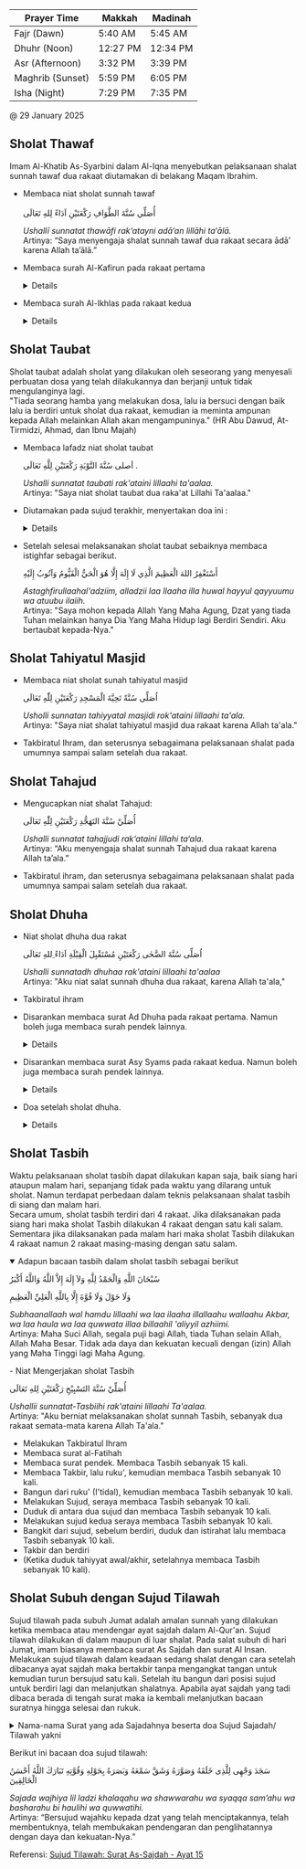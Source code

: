 | Prayer Time	| Makkah	| Madinah |
| -- | -- | -- |
| Fajr (Dawn)	| 5:40 AM	| 5:45 AM |
| Dhuhr (Noon)	| 12:27 PM	| 12:34 PM |
| Asr (Afternoon)	| 3:32 PM	| 3:39 PM |
| Maghrib (Sunset)	| 5:59 PM	| 6:05 PM |
| Isha (Night)	| 7:29 PM	| 7:35 PM |

@ 29 January 2025

## Sholat Thawaf
Imam Al-Khatib As-Syarbini dalam Al-Iqna menyebutkan pelaksanaan shalat sunnah tawaf dua rakaat diutamakan di belakang Maqam Ibrahim.
- Membaca niat sholat sunnah tawaf<br>  
  أُصَلِّي سُنَّةَ الطَّوَافِ رَكْعَتَيْنِ اَدَاءً لِلهِ تَعَالَى

  _Ushallī sunnatat thawāfi rak‘atayni adā’an lillāhi ta‘ālā._ <br>
  Artinya: “Saya menyengaja shalat sunnah tawaf dua rakaat secara ādā' karena Allah ta’ālā.”

- Membaca surah Al-Kafirun pada rakaat pertama
  <details>
    <img src='https://juz-amma.lafalquran.com/wp-content/uploads/2022/07/Al-Kafirun-Latin-1.jpg' width=50%>
  </details>
- Membaca surah Al-Ikhlas pada rakaat kedua
  <details>
    <img src='https://juz-amma.lafalquran.com/wp-content/uploads/2022/07/Al-Ikhlas-Latin.jpg' width=50%>
  </details>

## Sholat Taubat
Sholat taubat adalah sholat yang dilakukan oleh seseorang yang menyesali perbuatan dosa yang telah dilakukannya dan berjanji untuk tidak mengulanginya lagi.  
"Tiada seorang hamba yang melakukan dosa, lalu ia bersuci dengan baik lalu ia berdiri untuk sholat dua rakaat, kemudian ia meminta ampunan kepada Allah melainkan Allah akan mengampuninya." (HR Abu Dawud, At-Tirmidzi, Ahmad, dan Ibnu Majah)
- Membaca lafadz niat sholat taubat
  
  أصلى سُنَّةَ التَّوْبَةِ رَكْعَتَيْنِ لِلَّهِ تَعَالَى .
  
  _Ushalli sunnatat taubati rak'ataini lillaahi ta'aalaa._  
  Artinya: "Saya niat sholat taubat dua raka'at Lillahi Ta'aalaa."
- Diutamakan pada sujud terakhir, menyertakan doa ini :
  <details>
  Allahumma inni as’aluka husnul khotimah <br>
  Allahummarzuqni taubatan nasuha qoblal maut <br>
  Allahumma yaa muqollibal quluub tsabit qolbi’ ala dinniki <br>
  </details>
- Setelah selesai melaksanakan sholat taubat sebaiknya membaca istighfar sebagai berikut.
  
  أَسْتَغْفِرُ اللهَ الْعَظِيمَ الَّذِي لَا إِلَهَ إِلَّا هُوَ الْحَيُّ الْقَيُّومُ وَآتُوبُ إِلَيْهِ

  _Astaghfirullaahal'adziim, alladzii laa Ilaaha illa huwal hayyul qayyuumu wa atuubu ilaiih._  
  Artinya: "Saya mohon kepada Allah Yang Maha Agung, Dzat yang tiada Tuhan melainkan hanya Dia Yang Maha Hidup lagi Berdiri Sendiri. Aku bertaubat kepada-Nya."

## Sholat Tahiyatul Masjid
- Membaca niat sholat sunah tahiyatul masjid

  اُصَلِّى سُنَّةً تَحِيَّةَ الْمَسْجِدِ رَكْعَتَيْنِ لِلّٰهِ تَعَالَى   


  _Usholli sunnatan tahiyyatal masjidi rok'ataini lillaahi ta'ala._  
  Artinya: "Saya niat shalat tahiyatul masjid dua rakaat karena Allah ta'ala."
- Takbiratul Ihram, dan seterusnya sebagaimana pelaksanaan shalat pada umumnya sampai salam setelah dua rakaat.

## Sholat Tahajud
- Mengucapkan niat shalat Tahajud:

  أُصَلِّيْ سُنَّةَ التَهَجُّدِ رَكْعَتَيْنِ لِلّٰهِ تَعَالَى  

  _Ushalli sunnatat tahajjudi rak‘ataini lillahi ta‘ala._  
  Artinya: “Aku menyengaja shalat sunnah Tahajud dua rakaat karena Allah ta’ala.”
- Takbiratul ihram, dan seterusnya sebagaimana pelaksanaan shalat pada umumnya sampai salam setelah dua rakaat.

## Sholat Dhuha
- Niat sholat dhuha dua rakat

  اُصَلِّى سُنَّةَ الضَّحٰى رَكْعَتَيْنِ مُسْتَقْبِلَ الْقِبْلَةِ اَدَاءً ِللهِ تَعَالَى    

  _Ushalli sunnatadh dhuhaa rak'ataini lillaahi ta'aalaa_  
  Artinya: "Aku niat salat sunnah dhuha dua rakaat, karena Allah ta'ala,"
- Takbiratul ihram
- Disarankan membaca surat Ad Dhuha pada rakaat pertama. Namun boleh juga membaca surah pendek lainnya.
  <details>
    <img src='https://juz-amma.lafalquran.com/wp-content/uploads/2022/08/Ad-Dhuha-Latin.jpg' width=50%>
  </details>
- Disarankan membaca surat Asy Syams pada rakaat kedua. Namun boleh juga membaca surah pendek lainnya.
  <details>
    <img src='https://juz-amma.lafalquran.com/wp-content/uploads/2022/08/Asy-Syams-Latin.jpg' width=50%>
  </details>
- Doa setelah sholat dhuha.
  <details>
    <img src='https://cms.wajibbaca.com/img/artikel/img-1114413912009114139.jpeg' width=50%><br>  
    Artinya: "Wahai Tuhanku, sesungguhnya waktu Dhuha adalah waktu Dhuha-Mu, keagungan adalah keagungan-Mu, keindahan adalah keindahan-Mu, kekuatan adalah kekuatan-Mu, dan kekuasaan adalah kekuasaan-Mu serta penjagaan adalah penjagaan-Mu. Ya Allah, jika rizqiku masih di atas langit, turunkanlah dan jika ada di dalam bumi, keluarkanlah. Jika sukar mudahkanlah, jika haram sucikanlah, jika masih jauh dekatkanlah, berkat waktu Dhuha, keagungan, keindahan, kekuatan dan kekuasaan-Mu, limpahkanlah kepada kami segala yang telah Engkau limpahkan kepada hamba-hamba-Mu yang saleh."
  </details>


## Sholat Tasbih
Waktu pelaksanaan sholat tasbih dapat dilakukan kapan saja, baik siang hari ataupun malam hari, sepanjang tidak pada waktu yang dilarang untuk sholat. Namun terdapat perbedaan dalam teknis pelaksanaan shalat tasbih di siang dan malam hari.  
Secara umum, sholat tasbih terdiri dari 4 rakaat. Jika dilaksanakan pada siang hari maka sholat Tasbih dilakukan 4 rakaat dengan satu kali salam. Sementara jika dilaksanakan pada malam hari maka sholat Tasbih dilakukan  4 rakaat namun 2 rakaat masing-masing dengan satu salam.  
<details open>
<summary>Adapun bacaan tasbih dalam sholat tasbih sebagai berikut</summary>

سُبْحَانَ اللَّهِ وَالْحَمْدُ لِلَّهِ وَلاَ إِلَهَ إِلاَّ اللَّهُ وَاللَّهُ أَكْبَرُ

وَلَا حَوْلَ وَلَا قُوَّةَ إِلَّا بِاللَّهِ الْعَلِيِّ الْعَظِيمِ

_Subhaanallaah wal hamdu lillaahi wa laa ilaaha illallaahu wallaahu Akbar, wa laa haula wa laa quwwata illaa billaahil 'aliyyil azhiimi._  
Artinya: Maha Suci Allah, segala puji bagi Allah, tiada Tuhan selain Allah, Allah Maha Besar. Tidak ada daya dan kekuatan kecuali dengan (izin) Allah yang Maha Tinggi lagi Maha Agung.
</details>
- Niat Mengerjakan sholat Tasbih

  أُصَلِّيْ سُنَّةَ التَسْبِيْحِ رَكْعَتَيْنِ لِلهِ تَعَالَى

  _Ushallii sunnatat-Tasbiihi rak'ataini lillaahi Ta'aalaa._  
  Artinya: "Aku berniat melaksanakan sholat sunnah Tasbih, sebanyak dua rakaat semata-mata karena Allah Ta'ala."
- Melakukan Takbiratul Ihram
- Membaca surat al-Fatihah
- Membaca surat pendek. Membaca Tasbih sebanyak 15 kali.
- Membaca Takbir, lalu ruku', kemudian membaca Tasbih sebanyak 10 kali.
- Bangun dari ruku' (I'tidal), kemudian membaca Tasbih sebanyak 10 kali.
- Melakukan Sujud, seraya membaca Tasbih sebanyak 10 kali.
- Duduk di antara dua sujud dan membaca Tasbih sebanyak 10 kali.
- Melakukan sujud kedua seraya membaca Tasbih sebanyak 10 kali.
- Bangkit dari sujud, sebelum berdiri, duduk dan istirahat lalu membaca Tasbih sebanyak 10 kali.
- Takbir dan berdiri
- (Ketika duduk tahiyyat awal/akhir, setelahnya membaca Tasbih sebanyak 10 kali).

## Sholat Subuh dengan Sujud Tilawah
Sujud tilawah pada subuh Jumat adalah amalan sunnah yang dilakukan ketika membaca atau mendengar ayat sajdah dalam Al-Qur'an. Sujud tilawah dilakukan di dalam maupun di luar shalat. Pada salat subuh di hari Jumat, imam biasanya membaca surat As Sajdah dan surat Al Insan.  
Melakukan sujud tilawah dalam keadaan sedang shalat dengan cara setelah dibacanya ayat sajdah maka bertakbir tanpa mengangkat tangan untuk kemudian turun bersujud satu kali. Setelah itu bangun dari posisi sujud untuk berdiri lagi dan melanjutkan shalatnya. Apabila ayat sajdah yang tadi dibaca berada di tengah surat maka ia kembali melanjutkan bacaan suratnya hingga selesai dan rukuk.
<details>
<summary>Nama-nama Surat yang ada Sajadahnya beserta doa Sujud Sajadah/ Tilawah yakni </summary>

1. Surat Al A'raf ayat 206
2. Surat Ar Ra'd ayat 15
3. Surat An Nahl ayat 49
4. Surat Al Isra ayat 107
5. Surat Al Hajj ayat 18
6. Surat Al Hajj ayat 77
7. Surat Al Furqan ayat 60
8. Surat An Naml ayat 25
9. Surat As Sajdah ayat 15
10. Surat Shad ayat 24
11. Surat Fushilat ayat 37
12. Surat An Najm ayat 62
13. Surat Al Insyiqaq ayat 21
14. Surat Al 'Alaq ayat 19
15. Surat Maryam ayat 58
</details>

Berikut ini bacaan doa sujud tilawah:  

سَجَدَ وَجْهِى لِلَّذِى خَلَقَهُ وَصَوَّرَهُ وَشَقَّ سَمْعَهُ وَبَصَرَهُ بِحَوْلِهِ وَقُوَّتِهِ تَبَارَكَ اللَّهُ أَحْسَنُ الْخَالِقِينَ


_Sajada wajhiya lil ladzi khalaqahu wa shawwarahu wa syaqqa sam’ahu wa basharahu bi haulihi wa quwwatihi._  
Artinya: “Bersujud wajahku kepada dzat yang telah menciptakannya, telah membentuknya, telah membukakan pendengaran dan penglihatannya dengan daya dan kekuatan-Nya.”

Referensi: [Sujud Tilawah: Surat As-Sajdah - Ayat 15](https://youtu.be/Mh0E3B-FE9s?t=442) 
